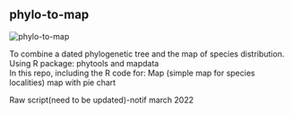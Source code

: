 ## phylo-to-map
![phylo-to-map](https://user-images.githubusercontent.com/22865758/146484615-cdd90a29-cc0d-41b1-824e-4df92b696c34.png)

To combine a dated phylogenetic tree and the map of species distribution. 
<br>
Using R package: phytools and mapdata
<br>
In this repo, including the R code for:
Map (simple map for species localities)
map with pie chart

Raw script(need to be updated)-notif march 2022


